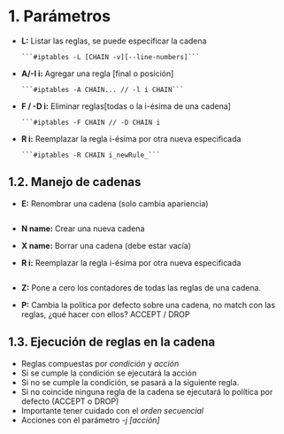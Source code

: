 # 1. Parámetros

- **L:** Listar las reglas, se puede especificar la cadena

      ```#iptables -L [CHAIN -v][--line-numbers]```

- **A/-I i:** Agregar una regla [final o posición]

      ```#iptables -A CHAIN... // -l i CHAIN```

- **F / -D i:** Eliminar reglas[todas o la i-ésima de una cadena]

      ```#iptables -F CHAIN // -D CHAIN i

- **R i:** Reemplazar la regla i-ésima por otra nueva especificada

      ```#iptables -R CHAIN i_newRule_```

## 1.2. Manejo de cadenas

- **E:** Renombrar una cadena (solo cambia apariencia)

    ```#iptables -E old-chain new-chain

- **N name:** Crear una nueva cadena
- **X name:** Borrar una cadena (debe estar vacía)
- **R i:** Reemplazar la regla i-ésima por otra nueva especificada

    ```#iptables --R CHAIN i_newRule_

- **Z:** Pone a cero los contadores de todas las reglas de una cadena.
- **P:** Cambia la política por defecto sobre una cadena, no match con las
reglas, ¿qué hacer con ellos? ACCEPT / DROP

## 1.3. Ejecución de reglas en la cadena

* Reglas compuestas por *condición* y *acción*
* Si se cumple la condición se ejecutará la acción
* Si no se cumple la condición, se pasará a la siguiente regla.
* Si no coincide ninguna regla de la cadena se ejecutará lo política por defecto
(ACCEPT o DROP)
* Importante tener cuidado con el *orden secuencial*
* Acciones con el parámetro *-j [acción]*
